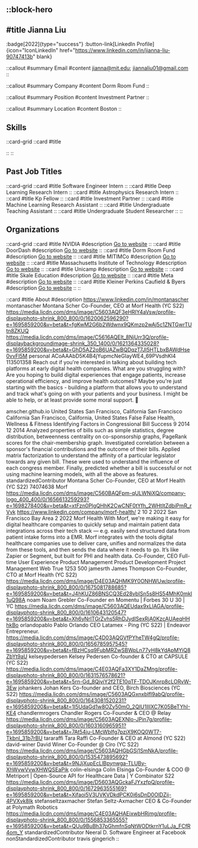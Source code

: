::block-hero
---
#title
Jianna Liu
---

:badge[2022]{type="success"}
:button-link[LinkedIn Profile]{icon="IconLinkedIn" href="https://www.linkedin.com/in/jianna-liu-90747413b" blank}

::callout
#summary
Email
#content
jianna@mit.edu; jiannaliu01@gmail.com
::

::callout
#summary
Company
#content
Dorm Room Fund
::

::callout
#summary
Position
#content
Investment Partner
::

::callout
#summary
Location
#content
Boston
::

## Skills
::card-grid
::card
#title

::
::

## Past Job Titles
::card-grid
::card
#title
Software Engineer Intern
::
::card
#title
Deep Learning Research Intern
::
::card
#title
Astrophysics Research Intern
::
::card
#title
Kp Fellow
::
::card
#title
Investment Partner
::
::card
#title
Machine Learning Research Assistant
::
::card
#title
Undergraduate Teaching Assistant
::
::card
#title
Undergraduate Student Researcher
::
::

## Organizations
::card-grid
::card
#title
NVIDIA
#description
[Go to website](nvidia.com)
::
::card
#title
DoorDash
#description
[Go to website](doordash.com)
::
::card
#title
Dorm Room Fund
#description
[Go to website](dormroomfund.com)
::
::card
#title
MITIMCo
#description
[Go to website](mitimco.org)
::
::card
#title
Massachusetts Institute of Technology
#description
[Go to website](mit.edu)
::
::card
#title
Unicamp
#description
[Go to website](unicamp.br)
::
::card
#title
Skale Education
#description
[Go to website](theskale.com)
::
::card
#title
Meta
#description
[Go to website](meta.com)
::
::card
#title
Kleiner Perkins Caufield & Byers
#description
[Go to website](kpcb.com)
::
::

::card
#title
About
#description
https://www.linkedin.com/in/montanascher montanascher Montana Scher Co-Founder, CEO at Morf Health (YC S22) https://media.licdn.com/dms/image/C5603AQF3eHRIY4aVsw/profile-displayphoto-shrink_800_800/0/1620062596290?e=1695859200&v=beta&t=fgKwM2G6b2Wdwnx9QKmzp2wAj5c1ZNTGwrTUtn8ZKUQ https://media.licdn.com/dms/image/C5616AQEIt_8NjUrr3Q/profile-displaybackgroundimage-shrink_350_1400/0/1621364335028?e=1695859200&v=beta&t=GhD5AZ2oB6UAZwBQDqzT7Jl5HTLbxBAWdHse0vvFl5M personal ACoAAAbD5K4B4jYupmcNeGIayWE4_69PVsdhKl4 113501358 Reach out if you're interested in talking about building tech platforms at early digital health companies. What are you struggling with? Are you hoping to build digital experiences that engage patients, increase operational efficiency, and improve health outcomes? Maybe you're just starting with the basics - building a platform that allows you to understand and track what's going on with your patients and your business. I might be able to help, or at least provide some moral support. 💪

amscher.github.io United States San Francisco, California San Francisco California San Francisco, California, United States False False Health, Wellness & Fitness Identifying Factors in Congressional Bill Success 9 2014 12 2014 Analyzed properties of bills such as simple statistics, degree distribution, betweenness centrality on co-sponsorship graphs, PageRank scores for the chair-membership graph. Investigated correlation between a sponsor's financial contributions and the outcome of their bills. Applied matrix factorization to understand the affinity of a particular legislator towards any given bill. These were used to understand the influence of each congress member. Finally, predicted whether a bill is successful or not using machine learning models, with all the above as features. standardizedContributor Montana Scher Co-Founder, CEO at Morf Health (YC S22) 74074638 Morf https://media.licdn.com/dms/image/C560BAQFpm-qULWNiXQ/company-logo_400_400/0/1656613259293?e=1698278400&v=beta&t=xtFzn0PlgQHhK2CwCNF0tYfh_2WHtItZdbiPmR_rVvk https://www.linkedin.com/company/morf-health/ 2 10 2 2022 San Francisco Bay Area 2 2022 Morf Health With Morf, we're making it easy for digital healthcare companies to quickly setup and maintain patient data integrations across their tech stack — e.g. easily send structured data from patient intake forms into a EMR. Morf integrates with the tools digital healthcare companies use to deliver care, unifies and normalizes the data from these tools, and then sends the data where it needs to go. It’s like Zapier or Segment, but built for PHI and health data. Co-Founder, CEO Full-time User Experience Product Management Product Development Project Management Web  True 1253 500 jamesrth James Thompson Co-Founder, CTO at Morf Health (YC S22) https://media.licdn.com/dms/image/D4E03AQHMK9Y0ONHWUw/profile-displayphoto-shrink_800_800/0/1675081788685?e=1695859200&v=beta&t=J4hKUZ86BNSCQ3Ed28vbISn5s8HS54MhK0mkI1uQ98A noam Noam Grebler Co-Founder en Momentu | Forbes 30 U 30 | YC https://media.licdn.com/dms/image/C5603AQEUdax9xLIAGA/profile-displayphoto-shrink_800_800/0/1610643120547?e=1695859200&v=beta&t=Xh6yNrlTGrZvhs5RhDJydlSexRjA0KzcAUAeqHHhkBo orlandopablo Pablo Orlando CEO Latamex - Ping (YC S22) | Endeavor Entrepreneur. https://media.licdn.com/dms/image/C4D03AQGVfPYheTW4gQ/profile-displayphoto-shrink_800_800/0/1656785957545?e=1695859200&v=beta&t=fBzHCsq9FubMRZwSBWpLn77yH8kYdApMYiQ8ZbYt9aU kelseypedersen Kelsey Pedersen Co-founder & CTO at CAPSULE (YC S22) https://media.licdn.com/dms/image/C4E03AQFa3XY1DaZMng/profile-displayphoto-shrink_800_800/0/1631576578621?e=1695859200&v=beta&t=5rn-Gd_8QjviY2f2TE10qTF-TDOJKnrp8cLORvW-3Ew johankers Johan Kers Co-founder and CEO, Birch Biosciences (YC S22) https://media.licdn.com/dms/image/C5603AQGxnxblfI9abQ/profile-displayphoto-shrink_800_800/0/1643081520231?e=1695859200&v=beta&t=1I5UdaGd1w8OZy50mO_2QIU1IlIXC7K05BeTYhI-KE4 chandlermrogers Chandler Rogers Co-Founder & CEO @ Relay https://media.licdn.com/dms/image/C5603AQEXNIo-JPin7g/profile-displayphoto-shrink_800_800/0/1603160965951?e=1695859200&v=beta&t=7At54ju-LMcWbIfg7pzjX9KOQ0WT7-TkbnI_31b7rBU tararaffi Tara Raffi Co-Founder & CEO at Almond (YC S22) david-winer David Winer Co-Founder @ Ciro (YC S22) https://media.licdn.com/dms/image/C5603AQHGbGSj1SmNkA/profile-displayphoto-shrink_800_800/0/1535473895692?e=1695859200&v=beta&t=9NJjXupEcLlBpynwga-TLUBy-XhWvwVvwXHWQSEaPik colin-elsinga Colin Elsinga Co-Founder & COO @ Metriport | Open-Source API for Healthcare Data | Y Combinator S22 https://media.licdn.com/dms/image/D5603AQGckaFJYxzfpQ/profile-displayphoto-shrink_800_800/0/1672963555169?e=1695859200&v=beta&t=Xjfaoi5V3UVKVDkdPCK0i6sDnD0OlDZij-4PVXvk8Ik stefanseltzaxmacher Stefan Seltz-Axmacher CEO & Co-Founder at Polymath Robotics https://media.licdn.com/dms/image/C4E03AQHAEixwbHRjmg/profile-displayphoto-shrink_800_800/0/1556853365555?e=1695859200&v=beta&t=QUu9BuBh37pGhmfnSqNtWODtkrnY1uLJa_FCfR4om_Y standardizedContributor Neeral D. Software Engineer at Facebook nonStandardizedContributor travis gingerich
::
